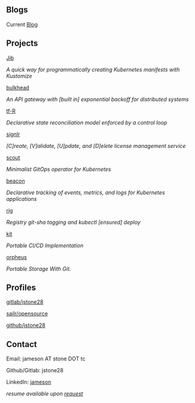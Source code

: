 ## Blogs

Current [Blog](blog/index.md)

## Projects

[Jib](https://gitlab.com/sailr/opensource/jib)

*A quick way for programmatically creating Kubernetes manifests with Kustomize*

[bulkhead](https://gitlab.com/sailr/opensource/bulkhead)

*An API gateway with [built in] exponential backoff for distributed systems*

[tf-R](https://gitlab.com/sailr/opensource/tf-r)

*Declarative state reconciliation model enforced by a control loop*

[signlr](https://gitlab.com/sailr/opensource/signlr)

*[C]reate, [V]alidate, [U]pdate, and [D]elete license management service*

[scout](https://gitlab.com/sailr/opensource/scout)

*Minimalist GitOps operator for Kubernetes*

[beacon](https://gitlab.com/sailr/opensource/beacon)

*Declarative tracking of events, metrics, and logs for Kubernetes applications*

[rig](https://gitlab.com/sailr/opensource/rig)

*Registry git-sha tagging and kubectl [ensured] deploy*

[kit](https://gitlab.com/sailr/opensource/kit)

*Portable CI/CD Implementation*

[orpheus](https://gitlab.com/sailr/opensource/orpheus)

*Portable Storage With Git.*

## Profiles

[gitlab/jstone28](https://gitlab.com/jstone28)

[sailr/opensource](https://gitlab.com/sailr/opensource)

[github/jstone28](https://github.com/jstone28)

## Contact

Email: jameson AT stone DOT tc

Github/Gitlab: jstone28

LinkedIn: [jameson](https://www.linkedin.com/in/jameson-stone-66b521196)

*resume available upon [request](mailto:jameson@stone.tc?subject=[Axiomatic[Dev]]%20Resume%20Request)*
